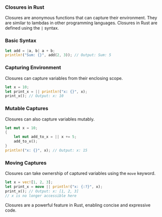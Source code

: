 ### Closures in Rust

Closures are anonymous functions that can capture their environment. They are similar to lambdas in other programming languages. Closures in Rust are defined using the `|` syntax.

### Basic Syntax

```rust
let add = |a, b| a + b;
println!("Sum: {}", add(2, 3)); // Output: Sum: 5
```

### Capturing Environment

Closures can capture variables from their enclosing scope.

```rust
let x = 10;
let print_x = || println!("x: {}", x);
print_x(); // Output: x: 10
```

### Mutable Captures

Closures can also capture variables mutably.

```rust
let mut x = 10;
{
    let mut add_to_x = || x += 5;
    add_to_x();
}
println!("x: {}", x); // Output: x: 15
```

### Moving Captures

Closures can take ownership of captured variables using the `move` keyword.

```rust
let x = vec![1, 2, 3];
let print_x = move || println!("x: {:?}", x);
print_x(); // Output: x: [1, 2, 3]
// x is no longer accessible here
```

Closures are a powerful feature in Rust, enabling concise and expressive code.
